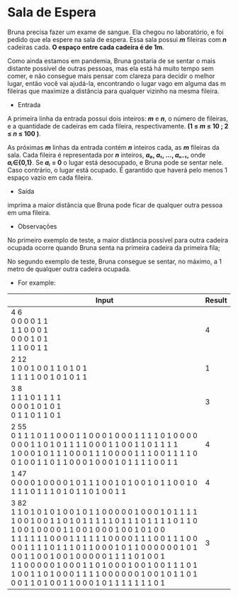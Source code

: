 # Sala de Espera
Bruna precisa fazer um exame de sangue. Ela chegou no laboratório, e foi pedido que ela espere na sala de espera. Essa sala possui **_m_** fileiras com **_n_** cadeiras cada. **O espaço entre cada cadeira é de 1m**.

Como ainda estamos em pandemia, Bruna gostaria de se sentar o mais distante possível de outras pessoas, mas ela está há muito tempo sem comer, e não consegue mais pensar com clareza para decidir o melhor lugar, então você vai ajudá-la, encontrando o lugar vago em alguma das m fileiras que maximize a distância para qualquer vizinho na mesma fileira.

* Entrada

A primeira linha da entrada possui dois inteiros: **_m_** e **_n_**, o número de fileiras, e a quantidade de cadeiras em cada fileira, respectivamente. **(1 ≤ _m_ ≤ 10 ; 2 ≤ _n_ ≤ 100 )**.

As próximas **_m_** linhas da entrada contém **_n_** inteiros cada, as **_m_** fileiras da sala. Cada fileira é representada por **_n_** inteiros, **_a₀_, _a₁_, ..., _aₙ₋₁_,** onde **_aᵢ_∈{0,1}**. Se **_aᵢ_ = 0** o lugar está desocupado, e Bruna pode se sentar nele. Caso contrário, o lugar está ocupado. É garantido que haverá pelo menos 1 espaço vazio em cada fileira.

* Saída

imprima a maior distância que Bruna pode ficar de qualquer outra pessoa em uma fileira.

* Observações

No primeiro exemplo de teste, a maior distância possível para outra cadeira ocupada ocorre quando Bruna senta na primeira cadeira da primeira fila;

No segundo exemplo de teste, Bruna consegue se sentar, no máximo, a 1 metro de qualquer outra cadeira ocupada.

* For example:

Input|Result
-|-
4 6<br>0 0 0 0 1 1<br>1 1 0 0 0 1<br>0 0 0 1 0 1<br>1 1 0 0 1 1|4
2 12<br>1 0 0 1 0 0 1 1 0 1 0 1<br>1 1 1 1 0 0 1 0 1 0 1 1|1
3 8<br>1 1 1 0 1 1 1 1<br>0 0 0 1 0 1 0 1<br>0 1 1 0 1 1 0 1|3
2 55<br>0 1 1 1 0 1 1 0 0 0 1 1 0 0 0 1 0 0 0 1 1 1 1 0 1 0 0 0 0 0 0 0 1 1 0 1 0 1 1 1 1 0 0 0 1 1 0 0 1 1 0 1 1 1 1<br>1 0 0 0 1 0 1 1 1 0 0 0 1 1 1 0 0 0 0 1 1 1 0 0 1 1 1 1 0 0 1 0 0 1 1 0 1 1 0 0 0 1 0 0 0 1 0 1 1 1 1 0 0 1 1|4
1 47<br>0 0 0 0 1 0 0 0 0 1 0 1 1 1 0 0 1 0 1 0 0 1 0 1 1 0 0 1 0 1 1 1 0 1 1 1 0 1 0 1 1 0 1 0 0 1 1|4
3 82<br>1 1 0 1 0 1 0 1 0 0 1 0 1 1 0 0 0 0 0 1 0 0 0 1 0 1 1 1 1 1 0 0 1 0 0 1 1 0 1 0 1 1 1 1 1 0 1 1 1 0 1 1 1 1 0 1 1 0 1 0 0 1 0 0 0 0 1 1 0 0 1 0 0 0 1 0 0 1 0 1 0 0<br>1 1 1 1 1 1 0 0 0 1 1 1 1 1 1 0 0 0 0 1 1 1 0 0 1 1 1 0 0 0 0 1 1 1 1 0 1 1 1 0 1 1 0 0 0 1 0 1 1 0 0 0 0 0 0 1 0 1 0 0 1 1 0 0 1 0 0 1 0 0 0 0 0 1 1 1 1 0 1 0 0 1<br>1 1 0 0 0 0 0 1 0 0 0 1 1 0 1 0 0 0 1 0 0 1 0 0 1 1 1 0 1 1 0 0 1 1 0 1 0 0 0 1 1 1 1 0 0 0 0 0 0 1 0 0 1 0 1 1 0 1 0 0 1 1 0 1 0 0 1 1 0 0 0 1 0 1 1 1 1 1 1 1 0 1|3
